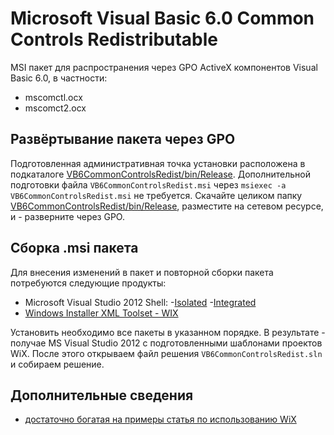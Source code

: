 ﻿Microsoft Visual Basic 6.0 Common Controls Redistributable
==========================================================

MSI пакет для распространения через GPO ActiveX компонентов Visual Basic 6.0, в частности:

- mscomctl.ocx
- mscomct2.ocx

Развёртывание пакета через GPO
------------------------------

Подготовленная административная точка установки расположена в подкаталоге [VB6CommonControlsRedist/bin/Release](../../tree/master/VB6CommonControlsRedist/bin/Release).
Дополнительной подготовки файла `VB6CommonControlsRedist.msi` через `msiexec -a VB6CommonControlsRedist.msi` не требуется.
Скачайте целиком папку [VB6CommonControlsRedist/bin/Release](../../tree/master/VB6CommonControlsRedist/bin/Release), разместите на сетевом ресурсе, и - разверните через GPO.

Сборка .msi пакета
------------------

Для внесения изменений в пакет и повторной сборки пакета потребуются следующие продукты:

- Microsoft Visual Studio 2012 Shell:
	-[Isolated](http://www.microsoft.com/ru-ru/download/details.aspx?id=30670)
	-[Integrated](http://www.microsoft.com/ru-ru/download/details.aspx?id=30663)
- [Windows Installer XML Toolset - WIX](http://wixtoolset.org/)

Установить необходимо все пакеты в указанном порядке. В результате - получае MS Visual Studio 2012 с подготовленными
шаблонами проектов WiX. После этого открываем файл решения `VB6CommonControlsRedist.sln` и собираем решение.

Дополнительные сведения
-----------------------

- [достаточно богатая на примеры статья по использованию WiX](http://habrahabr.ru/post/68616/)
